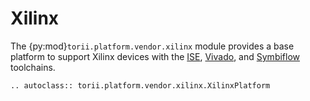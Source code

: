 # Xilinx

The {py:mod}`torii.platform.vendor.xilinx` module provides a base platform to support Xilinx devices with the [ISE], [Vivado], and [Symbiflow] toolchains.

```{eval-rst}
.. autoclass:: torii.platform.vendor.xilinx.XilinxPlatform
```

[ISE]:　https://www.xilinx.com/products/design-tools/ise-design-suite.html
[Vivado]:　https://www.xilinx.com/products/design-tools/vivado.html
[Symbiflow]:　https://f4pga.readthedocs.io/projects/prjxray/en/latest/
